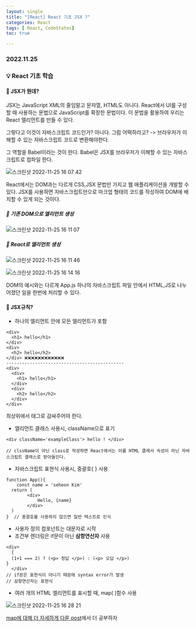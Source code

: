 ```yaml
---
layout: single
title: "[React] React 기초 JSX ?"
categories: React
tags: [ React, CodeStates]
toc: true

---
```


### 2022.11.25

### 💡  React 기초 학습 

#### 🧐 JSX가 뭔데? 



JSX는 JavaScript XML의 줄임말고 문자열, HTML도 아니다.  React에서 UI를 구성할 때 사용하는 문법으로 JavaScript를 확장한 문법이다. 이 문법을 활용하여 우리는 React 엘리먼트를 만들 수 있다. 

그렇다고 이것이 자바스크립트 코드인가? 아니다. 그럼 어떡하라고? -> 브라우저가 이해할 수 있는 자바스크립트 코드로 변환해야한다. 

그 역할을 Babel이라는 것이 한다. Babel은 JSX를 브라우저가 이해할 수 있는 자바스크립트로 컴파일 한다.

 

![스크린샷 2022-11-25 16 07 42](https://user-images.githubusercontent.com/104547038/203921730-662a660b-984c-4b09-bd14-aea030b5ead8.png)

React에서는 DOM과는 다르게 CSS,JSX 문법만 가지고 웹 애플리케이션을 개발할 수 있다. JSX를 사용하면 자바스크립트만으로 마크업 형태의 코드를 작성하여 DOM에 배치할 수 있게 되는 것이다. 

##### 📌 기존 DOM으로 엘리먼트 생성

![스크린샷 2022-11-25 16 11 07](https://user-images.githubusercontent.com/104547038/203922253-747ac2ff-0703-410c-96dc-20fff9916211.png)

##### 📌 React로 엘리먼트 생성

![스크린샷 2022-11-25 16 11 46](https://user-images.githubusercontent.com/104547038/203922349-907b1434-b624-474b-85e0-01127f2da0fe.png)

![스크린샷 2022-11-25 16 14 16](https://user-images.githubusercontent.com/104547038/203922741-ca3c0914-266b-46e5-bafd-b49efa8e5864.png)

DOM의 예시와는 다르게 App.js 하나의 자바스크립트 파일 안에서 HTML,JS로 나누어졌던 일을 한번에 처리할 수 있다. 

#### 🧐 JSX규칙? 

* 하나의 엘리먼트 안에 모든 엘리먼트가 포함 

```react
<div>
  <h1> hello</h1>
</div>
<div>
  <h2> hello</h2>
</div> ❌❌❌❌❌❌❌❌❌❌❌❌
---------------------------------------------
<div>
  <div>
    <h1> hello</h1>
  </div>
  <div>
    <h2> hello</h2>
  </div>  
</div>
```

최상위에서 태그로 감싸주어야 한다. 

* 엘리먼트 클래스 사용시, className으로 표기 

```react
<div className='exampleClass'> hello ! </div>

// clssName이 아닌 class로 작성하면 React에서는 이를 HTML 클래서 속성이 아닌 자바스크립트 클래스로 받아들인다. 
```

* 자바스크립트 표현식 사용시, 중괄호{ } 사용

```react
function App(){
	const name = 'sehoon Kim'
  return (
  		<div>
    		Hello, {name}
    	</div>
  )
}  // 중괄호를 사용하지 않으면 일반 텍스트로 인식
```

* 사용자 정의 컴포넌트는 대문자로 시작 
* 조건부 렌더링은 if문이 아닌 **삼항연산자** 사용

```react
<div>
  {
  (1+1 === 2) ? (<p> 정답 </p>) : (<p> 오답 </p>)
}
  </div>
// if문은 표현식이 아니기 때문에 syntax error가 발생 
// 삼항연산자는 표현식 
```

* 여러 개의 HTML 엘리먼트를 표시할 때, map( )함수 사용

![스크린샷 2022-11-25 16 28 21](https://user-images.githubusercontent.com/104547038/203924863-fca9f8d2-cece-40a0-8887-10ed43f7dccb.png)

[map에 대해 더 자세하게 다룬 post](https://hoonikim.github.io/react/csReact2/)에서 더 공부하자
